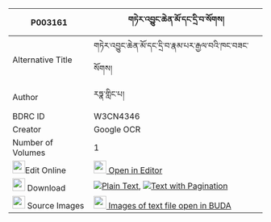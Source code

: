|P003161|གཏེར་འབྱུང་ཆེན་མོ་དང་དྲི་བ་སོགས། 
| --- | --- 
|Alternative Title |གཏེར་འབྱུང་ཆེན་མོ་དང་དྲི་བ་རྣམ་པར་རྒྱལ་བའི་ཁང་བཟང་སོགས།
|Author| རཏྣ་གླིང་པ།
|BDRC ID | W3CN4346
|Creator | Google OCR
|Number of Volumes| 1
|<img width="25" src="https://img.icons8.com/color/25/000000/edit-property.png">Edit Online| [<img width="25" src="https://avatars.githubusercontent.com/u/45091458?s=200&v=4"> Open in Editor](http://editor.openpecha.org/P003161)
|<img width="25" src="https://img.icons8.com/fluent/48/000000/download-2.png"/>  Download | [![](https://img.icons8.com/color/20/000000/txt.png)Plain Text](https://github.com/Openpecha/P003161/releases/download/v1/ter_jung_chen_mo_dang_driwa_so_plain_P003161.zip), [![](https://img.icons8.com/color/20/000000/txt.png)Text with Pagination](https://github.com/Openpecha/P003161/releases/download/v1/ter_jung_chen_mo_dang_driwa_so_pages_P003161.zip)
|<img width="25" src="https://img.icons8.com/plasticine/100/000000/pictures-folder.png"/>  Source Images | [<img width="25" src="https://library.bdrc.io/icons/BUDA-small.svg"> Images of text file open in BUDA](https://library.bdrc.io/show/bdr:W3CN4346)